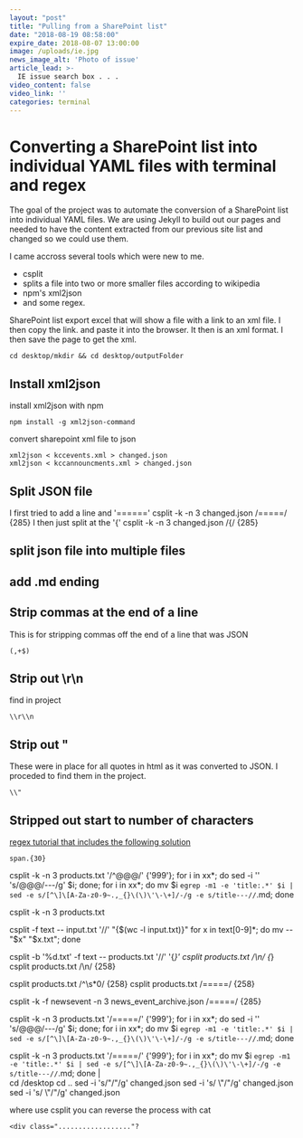 ```yaml
---
layout: "post"
title: "Pulling from a SharePoint list"
date: "2018-08-19 08:58:00"
expire_date: 2018-08-07 13:00:00
image: /uploads/ie.jpg
news_image_alt: 'Photo of issue'
article_lead: >-
  IE issue search box . . .
video_content: false
video_link: ''
categories: terminal
---
```


# Converting a SharePoint list into individual YAML files with terminal and regex

The goal of the project was to automate the conversion of a SharePoint list into individual YAML files. We are using Jekyll to build out our pages and needed to have the content extracted from our previous site list and changed so we could use them.

I came accross several tools which were new to me.

-  csplit
  - splits a file into two or more smaller files according to wikipedia
-  npm's xml2json
-  and some regex.

SharePoint list export excel
that will show a file with a link to an xml file.
I then copy the link. and paste it into the browser.
It then is an xml format.
I then save the page to get the xml.
    
    cd desktop/mkdir && cd desktop/outputFolder

## Install xml2json

install xml2json with npm

    npm install -g xml2json-command
    
convert sharepoint xml file to json

    xml2json < kccevents.xml > changed.json
    xml2json < kccannouncments.xml > changed.json

## Split JSON file
I first tried to add a line and '======'
    csplit -k -n 3 changed.json /=====/ {285}
I then just split at the '{'
    csplit -k -n 3 changed.json /{/ {285}
    
## split json file into multiple files
## add .md ending

## Strip commas at the end of a line

This is for stripping commas off the end of a line that was JSON

    (,+$)

## Strip out \\r\\n

find in project

    \\r\\n

## Strip out \" 

These were in place for all quotes in html as it was converted to JSON. I proceded to find them in the project.

    \\"

## Stripped out start to number of characters

[regex tutorial that includes the following solution](https://www.icewarp.com/support/online_help/203030104.htm)

    span.{30}

csplit -k -n 3 products.txt '/^@@@/' {'999'}; for i in xx*; do sed -i '' 's/@@@/---/g' $i; done; for i in xx*; do mv $i `egrep -m1 -e 'title:.*' $i | sed -e s/[^\]\[A-Za-z0-9~.,_{}\(\)\'\-\+]/-/g -e s/title---//`.md; done

csplit -k -n 3 products.txt

csplit -f text -- input.txt '//' "{$(wc -l input.txt)}"
for x in text[0-9]*; do mv -- "$x" "$x.txt"; done

csplit -b '%d.txt' -f text -- products.txt '//' '{*}'
csplit products.txt /\n/ {*}
csplit products.txt /\n/ {258}

csplit products.txt /^\s*0/ {258}
csplit products.txt /=====/ {258}

csplit -k -f newsevent -n 3 news_event_archive.json /=====/ {285}

csplit -k -n 3 products.txt '/=====/' {'999'}; for i in xx*; do sed -i '' 's/@@@/---/g' $i; done; for i in xx*; do mv $i `egrep -m1 -e 'title:.*' $i | sed -e s/[^\]\[A-Za-z0-9~.,_{}\(\)\'\-\+]/-/g -e s/title---//`.md; done

csplit -k -n 3 products.txt '/=====/' {'999'}; for i in xx*; do mv $i `egrep -m1 -e 'title:.*' $i | sed -e s/[^\]\[A-Za-z0-9~.,_{}\(\)\'\-\+]/-/g -e s/title---//`.md; done   |  
cd /desktop
cd ..
sed -i 's/\"/"/g' changed.json
sed -i 's/ \\"/"/g' changed.json
sed -i 's/ \\"/"/g' changed.json

where use csplit you can reverse the process with cat
 <div class="sdfasdfksdfk2w238383">
 
 <div class="sdfasdfksdsdfsfssdfs">
 
    <div class=".................."?